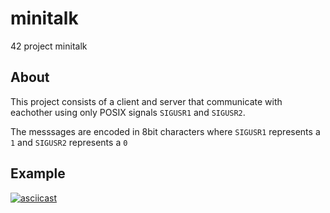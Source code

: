 # minitalk
42 project minitalk

## About
This project consists of a client and server that communicate with eachother using only POSIX signals `SIGUSR1` and `SIGUSR2`.

The messsages are encoded in 8bit characters where `SIGUSR1` represents a `1` and `SIGUSR2` represents a `0`

## Example
[![asciicast](https://asciinema.org/a/7BKsGt58Sjsy05TCx2SvbvDJd.svg)](https://asciinema.org/a/7BKsGt58Sjsy05TCx2SvbvDJd)
